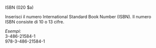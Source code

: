 ISBN (020 $a)

 Inserisci il numero International Standard Book Number (ISBN). Il numero ISBN consiste di 10 o 13 cifre.   
  
_Esempi_:  
3-486-21584-1  
978-3-486-21584-1 